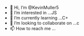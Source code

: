 - 👋 Hi, I’m @KevinMuller5
- 👀 I’m interested in ...JS
- 🌱 I’m currently learning ...C+
- 💞️ I’m looking to collaborate on ...c
- 📫 How to reach me ...

<!---
KevinMuller5/KevinMuller5 is a ✨ special ✨ repository because its `README.md` (this file) appears on your GitHub profile.
You can click the Preview link to take a look at your changes.
--->
